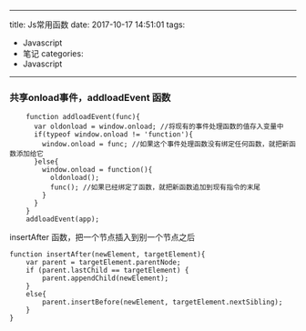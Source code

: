 
---
title: Js常用函数 
date: 2017-10-17 14:51:01
tags:
- Javascript 
- 笔记
categories: 
- Javascript 
---


### 共享onload事件，addloadEvent 函数
```addloadEvent
    function addloadEvent(func){
      var oldonload = window.onload; //将现有的事件处理函数的值存入变量中
      if(typeof window.onload != 'function'){
        window.onload = func; //如果这个事件处理函数没有绑定任何函数，就把新函数添加给它
      }else{
        window.onload = function(){
          oldonload();
          func(); //如果已经绑定了函数，就把新函数追加到现有指令的末尾
        }
      }
    }
    addloadEvent(app);
```
insertAfter 函数，把一个节点插入到别一个节点之后
```insertAfter
function insertAfter(newElement, targetElement){
    var parent = targetElement.parentNode;
    if (parent.lastChild == targetElement) {
        parent.appendChild(newElement);
    }
    else{
        parent.insertBefore(newElement, targetElement.nextSibling);
    }
}
```
